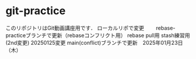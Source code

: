 # git-practiceこのリポジトリはGit動画講座用です．ローカルリポで変更　　rebase-practiceブランチで更新（rebaseコンフリクト用）rebase pull用stash練習用(2nd変更)20250125変更main(conflict)ブランチで更新　2025年01月23日（木）
